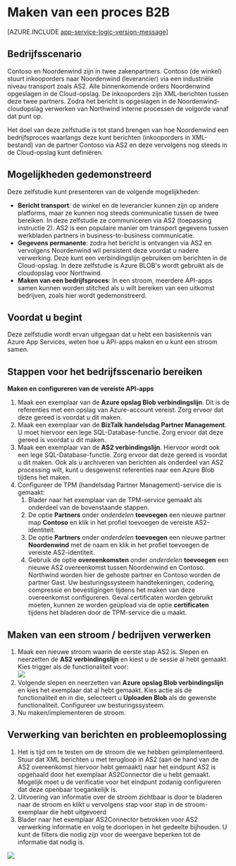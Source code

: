 <properties 
   pageTitle="Maken van een proces B2B in Azure App Service | Microsoft Azure" 
   description="Overzicht van het maken van een Business-to-Business-proces" 
   services="logic-apps" 
   documentationCenter=".net,nodejs,java" 
   authors="rajram" 
   manager="erikre" 
   editor=""/>

<tags
   ms.service="logic-apps"
   ms.devlang="multiple"
   ms.topic="article"
   ms.tgt_pltfrm="na"
   ms.workload="integration" 
   ms.date="04/20/2016"
   ms.author="rajram"/>

# <a name="creating-a-b2b-process"></a>Maken van een proces B2B

[AZURE.INCLUDE [app-service-logic-version-message](../../includes/app-service-logic-version-message.md)]


## <a name="business-scenario"></a>Bedrijfsscenario 
Contoso en Noordenwind zijn in twee zakenpartners. Contoso (de winkel) stuurt inkooporders naar Noordenwind (leverancier) via een industriële niveau transport zoals AS2. Alle binnenkomende orders Noordenwind opgeslagen in de Cloud-opslag. De inkooporders zijn XML-berichten tussen deze twee partners. Zodra het bericht is opgeslagen in de Noordenwind-cloudopslag verwerken van Northwind interne processen de volgorde vanaf dat punt op.
 
Het doel van deze zelfstudie is tot stand brengen van hoe Noordenwind een bedrijfsproces waarlangs deze kunt berichten (inkooporders in XML-bestand) van de partner Contoso via AS2 en deze vervolgens nog steeds in de Cloud-opslag kunt definiëren.


## <a name="capabilities-demonstrated"></a>Mogelijkheden gedemonstreerd 
Deze zelfstudie kunt presenteren van de volgende mogelijkheden: 

- **Bericht transport**: de winkel en de leverancier kunnen zijn op andere platforms, maar ze kunnen nog steeds communicatie tussen de twee bereiken. In deze zelfstudie ze communiceren via AS2 (toepassing instructie 2). AS2 is een populaire manier om transport gegevens tussen werkbladen partners in business-to-business communicatie.
- **Gegevens permanente**: zodra het bericht is ontvangen via AS2 en vervolgens Noordenwind wil persistent deze voordat u nadere verwerking. Deze kunt een verbindingslijn gebruiken om berichten in de Cloud-opslag. In deze zelfstudie is Azure BLOB's wordt gebruikt als de cloudopslag voor Northwind.
- **Maken van een bedrijfsproces**: In een stroom, meerdere API-apps samen kunnen worden stitched als u wilt bereiken van een uitkomst bedrijven, zoals hier wordt gedemonstreerd.


## <a name="before-you-begin"></a>Voordat u begint
Deze zelfstudie wordt ervan uitgegaan dat u hebt een basiskennis van Azure App Services, weten hoe u API-apps maken en u kunt een stroom samen.


## <a name="steps-to-achieve-the-business-scenario"></a>Stappen voor het bedrijfsscenario bereiken
**Maken en configureren van de vereiste API-apps**

1. Maak een exemplaar van de **Azure opslag Blob verbindingslijn**. Dit is de referenties met een opslag van Azure-account vereist. Zorg ervoor dat deze gereed is voordat u dit maken.
2. Maak een exemplaar van de **BizTalk handelsdag Partner Management**. U moet hiervoor een lege SQL-Database-functie. Zorg ervoor dat deze gereed is voordat u dit maken.
3. Maak een exemplaar van de **AS2 verbindingslijn**. Hiervoor wordt ook een lege SQL-Database-functie. Zorg ervoor dat deze gereed is voordat u dit maken. Ook als u archiveren van berichten als onderdeel van AS2 processing wilt, kunt u desgewenst referenties naar een Azure Blob tijdens het maken.
4. Configureer de TPM (handelsdag Partner Management)-service die is gemaakt:  
    1. Blader naar het exemplaar van de TPM-service gemaakt als onderdeel van de bovenstaande stappen.
    2. De optie **Partners** onder *onderdelen* **toevoegen** een nieuwe partner map **Contoso** en klik in het profiel toevoegen de vereiste AS2-identiteit.
    3. De optie **Partners** onder *onderdelen* **toevoegen** een nieuwe partner **Noordenwind** met de naam en klik in het profiel toevoegen de vereiste AS2-identiteit.
    4. Gebruik de optie **overeenkomsten** onder *onderdelen* **toevoegen** een nieuwe AS2 overeenkomst tussen Noordenwind en Contoso. Northwind worden hier de gehoste partner en Contoso worden de partner Gast. Uw besturingssysteem handtekeningen, codering, compressie en bevestigingen tijdens het maken van deze overeenkomst configureren. Geval certificaten worden gebruikt moeten, kunnen ze worden geüpload via de optie **certificaten** tijdens het bladeren door de TPM-service die u maakt.


## <a name="create-a-flow--business-process"></a>Maken van een stroom / bedrijven verwerken
1. Maak een nieuwe stroom waarin de eerste stap AS2 is. Slepen en neerzetten de **AS2 verbindingslijn** en kiest u de sessie al hebt gemaakt. Kies trigger als de functionaliteit voor:  
    ![][1]  
2. Volgende slepen en neerzetten van **Azure opslag Blob verbindingslijn** en kies het exemplaar dat al hebt gemaakt. Kies actie als de functionaliteit en in die, selecteert u **Uploaden Blob** als de gewenste functionaliteit. Configureer uw besturingssysteem.
3. Nu maken/implementeren de stroom.


## <a name="message-processing--troubleshooting"></a>Verwerking van berichten en probleemoplossing
1. Het is tijd om te testen om de stroom die we hebben geïmplementeerd. Stuur dat XML berichten u met terugloop in AS2 (aan de hand van de AS2 overeenkomst hiervoor hebt gemaakt) naar het eindpunt AS2 is opgehaald door het exemplaar AS2Connector die u hebt gemaakt. Mogelijk moet u de verificatie voor het eindpunt zodanig configureren dat deze openbaar toegankelijk is.
2. Uitvoering van informatie over de stroom zichtbaar is door te bladeren naar de stroom en klikt u vervolgens stap voor stap in de stroom-exemplaar die hebt uitgevoerd
3. Blader naar het exemplaar AS2Connector betrokken voor AS2 verwerking informatie en volg te doorlopen in het gedeelte bijhouden. U kunt de filters die nodig zijn voor de weergave beperken tot de informatie dat nodig is.

![][2]

<!--Image references-->
[1]: ./media/app-service-logic-create-a-b2b-process/Flow.png
[2]: ./media/app-service-logic-create-a-b2b-process/Tracking.png
 
